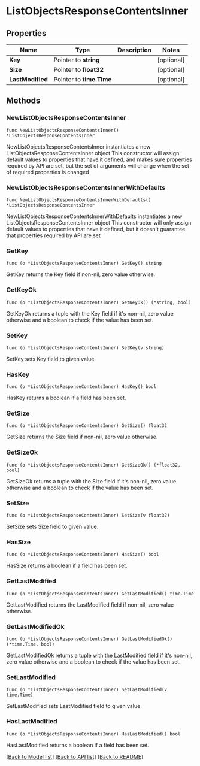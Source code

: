 # ListObjectsResponseContentsInner

## Properties

Name | Type | Description | Notes
------------ | ------------- | ------------- | -------------
**Key** | Pointer to **string** |  | [optional] 
**Size** | Pointer to **float32** |  | [optional] 
**LastModified** | Pointer to **time.Time** |  | [optional] 

## Methods

### NewListObjectsResponseContentsInner

`func NewListObjectsResponseContentsInner() *ListObjectsResponseContentsInner`

NewListObjectsResponseContentsInner instantiates a new ListObjectsResponseContentsInner object
This constructor will assign default values to properties that have it defined,
and makes sure properties required by API are set, but the set of arguments
will change when the set of required properties is changed

### NewListObjectsResponseContentsInnerWithDefaults

`func NewListObjectsResponseContentsInnerWithDefaults() *ListObjectsResponseContentsInner`

NewListObjectsResponseContentsInnerWithDefaults instantiates a new ListObjectsResponseContentsInner object
This constructor will only assign default values to properties that have it defined,
but it doesn't guarantee that properties required by API are set

### GetKey

`func (o *ListObjectsResponseContentsInner) GetKey() string`

GetKey returns the Key field if non-nil, zero value otherwise.

### GetKeyOk

`func (o *ListObjectsResponseContentsInner) GetKeyOk() (*string, bool)`

GetKeyOk returns a tuple with the Key field if it's non-nil, zero value otherwise
and a boolean to check if the value has been set.

### SetKey

`func (o *ListObjectsResponseContentsInner) SetKey(v string)`

SetKey sets Key field to given value.

### HasKey

`func (o *ListObjectsResponseContentsInner) HasKey() bool`

HasKey returns a boolean if a field has been set.

### GetSize

`func (o *ListObjectsResponseContentsInner) GetSize() float32`

GetSize returns the Size field if non-nil, zero value otherwise.

### GetSizeOk

`func (o *ListObjectsResponseContentsInner) GetSizeOk() (*float32, bool)`

GetSizeOk returns a tuple with the Size field if it's non-nil, zero value otherwise
and a boolean to check if the value has been set.

### SetSize

`func (o *ListObjectsResponseContentsInner) SetSize(v float32)`

SetSize sets Size field to given value.

### HasSize

`func (o *ListObjectsResponseContentsInner) HasSize() bool`

HasSize returns a boolean if a field has been set.

### GetLastModified

`func (o *ListObjectsResponseContentsInner) GetLastModified() time.Time`

GetLastModified returns the LastModified field if non-nil, zero value otherwise.

### GetLastModifiedOk

`func (o *ListObjectsResponseContentsInner) GetLastModifiedOk() (*time.Time, bool)`

GetLastModifiedOk returns a tuple with the LastModified field if it's non-nil, zero value otherwise
and a boolean to check if the value has been set.

### SetLastModified

`func (o *ListObjectsResponseContentsInner) SetLastModified(v time.Time)`

SetLastModified sets LastModified field to given value.

### HasLastModified

`func (o *ListObjectsResponseContentsInner) HasLastModified() bool`

HasLastModified returns a boolean if a field has been set.


[[Back to Model list]](../README.md#documentation-for-models) [[Back to API list]](../README.md#documentation-for-api-endpoints) [[Back to README]](../README.md)


